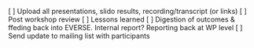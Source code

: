 [ ] Upload all presentations, slido results, recording/transcript (or links)
[ ] Post workshop review
    [ ] Lessons learned
    [ ] Digestion of outcomes & ffeding back into EVERSE. Internal report? Reporting back at WP level
[ ] Send update to mailing list with participants    
